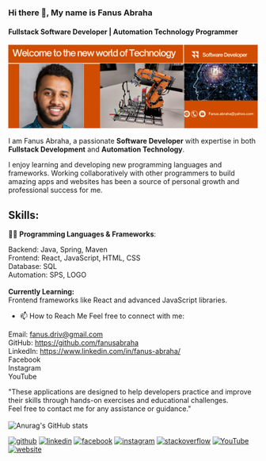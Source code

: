 ### Hi there 👋, My name is Fanus Abraha
####  Fullstack Software Developer | Automation Technology Programmer

![ Fullstack Software Developer and Automation Technology programmer](https://github.com/fanusabraha/fanusabraha/blob/main/Phases%20%26%20Spaces%20Inc..png)

I am Fanus Abraha, a passionate __Software Developer__ with expertise in both __Fullstack Development__ and __Automation Technology__.

I enjoy learning and developing new programming languages and frameworks.
Working collaboratively with other programmers to build amazing apps and websites has been a source of personal growth and professional success for me.

## Skills:

👀🌱 __Programming Languages & Frameworks__:

Backend: Java, Spring, Maven <br>
Frontend: React, JavaScript, HTML, CSS <br>
Database: SQL <br>
Automation: SPS, LOGO <br>
<br>
__Currently Learning:__ <br>
Frontend frameworks like React and advanced JavaScript libraries.
- 📫  How to Reach Me 
Feel free to connect with me: <br>

Email: fanus.driv@gmail.com <br>
GitHub: https://github.com/fanusabraha <br>
LinkedIn: https://www.linkedin.com/in/fanus-abraha/ <br>
Facebook <br>
Instagram <br>
YouTube <br>

"These applications are designed to help developers practice and improve their skills through hands-on exercises and educational challenges.<br>
Feel free to contact me for any assistance or guidance." <br> <br>
![Anurag's GitHub stats](https://github-readme-stats.vercel.app/api?username=fanusabraha&theme=merko&show_icons=true)


[<img src='https://cdn.jsdelivr.net/npm/simple-icons@3.0.1/icons/github.svg' alt='github' height='40'>](https://github.com/https://github.com/fanusabraha)  [<img src='https://cdn.jsdelivr.net/npm/simple-icons@3.0.1/icons/linkedin.svg' alt='linkedin' height='40'>](https://www.linkedin.com/in/https://www.linkedin.com/in/fanus-abraha-66aa7b1ab//)  [<img src='https://cdn.jsdelivr.net/npm/simple-icons@3.0.1/icons/facebook.svg' alt='facebook' height='40'>](https://www.facebook.com/adonayabraha)  [<img src='https://cdn.jsdelivr.net/npm/simple-icons@3.0.1/icons/instagram.svg' alt='instagram' height='40'>](https://www.instagram.com/adu_cappucino/)  [<img src='https://cdn.jsdelivr.net/npm/simple-icons@3.0.1/icons/stackoverflow.svg' alt='stackoverflow' height='40'>](https://stackoverflow.com/users/stacker)  [<img src='https://cdn.jsdelivr.net/npm/simple-icons@3.0.1/icons/youtube.svg' alt='YouTube' height='40'>](https://www.youtube.com/channel/fanizmo)  [<img src='https://cdn.jsdelivr.net/npm/simple-icons@3.0.1/icons/icloud.svg' alt='website' height='40'>](https://github.com/fanusabraha)  


<!---
fanusabraha/fanusabraha is a ✨ special ✨ repository because its `README.md` (this file) appears on your GitHub profile.
You can click the Preview link to take a look at your changes.
--->
